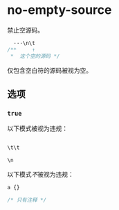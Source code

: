# no-empty-source

禁止空源码。

```css
  ···\n\t
/**     ↑
 *  这个空的源码 */
```

仅包含空白符的源码被视为空。

## 选项

### `true`

以下模式被视为违规：

```css

```

```css
\t\t
```

```css
\n
```

以下模式*不*被视为违规：

```css
a {}
```

```css
/* 只有注释 */
```

